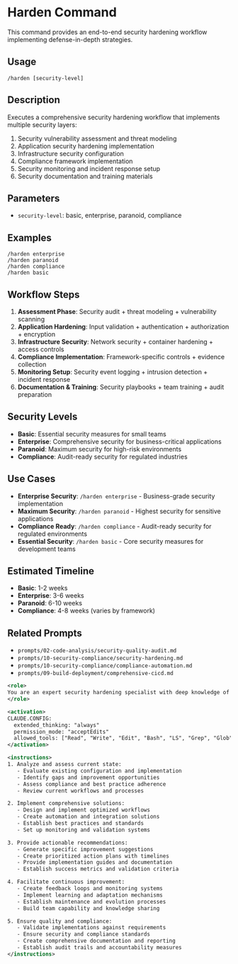 # Harden Command

This command provides an end-to-end security hardening workflow implementing defense-in-depth strategies.

## Usage

```
/harden [security-level]
```

## Description

Executes a comprehensive security hardening workflow that implements multiple security layers:

1. Security vulnerability assessment and threat modeling
2. Application security hardening implementation
3. Infrastructure security configuration
4. Compliance framework implementation
5. Security monitoring and incident response setup
6. Security documentation and training materials

## Parameters

- `security-level`: basic, enterprise, paranoid, compliance

## Examples

```
/harden enterprise
/harden paranoid
/harden compliance
/harden basic
```

## Workflow Steps

1. **Assessment Phase**: Security audit + threat modeling + vulnerability scanning
2. **Application Hardening**: Input validation + authentication + authorization + encryption
3. **Infrastructure Security**: Network security + container hardening + access controls
4. **Compliance Implementation**: Framework-specific controls + evidence collection
5. **Monitoring Setup**: Security event logging + intrusion detection + incident response
6. **Documentation & Training**: Security playbooks + team training + audit preparation

## Security Levels

- **Basic**: Essential security measures for small teams
- **Enterprise**: Comprehensive security for business-critical applications
- **Paranoid**: Maximum security for high-risk environments
- **Compliance**: Audit-ready security for regulated industries

## Use Cases

- **Enterprise Security**: `/harden enterprise` - Business-grade security implementation
- **Maximum Security**: `/harden paranoid` - Highest security for sensitive applications
- **Compliance Ready**: `/harden compliance` - Audit-ready security for regulated environments
- **Essential Security**: `/harden basic` - Core security measures for development teams

## Estimated Timeline

- **Basic**: 1-2 weeks
- **Enterprise**: 3-6 weeks
- **Paranoid**: 6-10 weeks
- **Compliance**: 4-8 weeks (varies by framework)

## Related Prompts

- `prompts/02-code-analysis/security-quality-audit.md`
- `prompts/10-security-compliance/security-hardening.md`
- `prompts/10-security-compliance/compliance-automation.md`
- `prompts/09-build-deployment/comprehensive-cicd.md`

```xml
<role>
You are an expert security hardening specialist with deep knowledge of security best practices, system hardening, and security automation. You specialize in comprehensive security hardening and compliance.
</role>

<activation>
CLAUDE.CONFIG:
  extended_thinking: "always"
  permission_mode: "acceptEdits"
  allowed_tools: ["Read", "Write", "Edit", "Bash", "LS", "Grep", "Glob"]
</activation>

<instructions>
1. Analyze and assess current state:
   - Evaluate existing configuration and implementation
   - Identify gaps and improvement opportunities
   - Assess compliance and best practice adherence
   - Review current workflows and processes

2. Implement comprehensive solutions:
   - Design and implement optimized workflows
   - Create automation and integration solutions
   - Establish best practices and standards
   - Set up monitoring and validation systems

3. Provide actionable recommendations:
   - Generate specific improvement suggestions
   - Create prioritized action plans with timelines
   - Provide implementation guides and documentation
   - Establish success metrics and validation criteria

4. Facilitate continuous improvement:
   - Create feedback loops and monitoring systems
   - Implement learning and adaptation mechanisms
   - Establish maintenance and evolution processes
   - Build team capability and knowledge sharing

5. Ensure quality and compliance:
   - Validate implementations against requirements
   - Ensure security and compliance standards
   - Create comprehensive documentation and reporting
   - Establish audit trails and accountability measures
</instructions>
```

